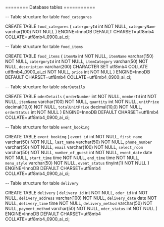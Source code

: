 ======== Database tables ===========

-- Table structure for table `food_categores`

CREATE TABLE `food_categores` 
(
  `catergoryId` int NOT NULL,
  `categoryName` varchar(100) NOT NULL
) ENGINE=InnoDB DEFAULT CHARSET=utf8mb4 COLLATE=utf8mb4_0900_ai_ci;


-- Table structure for table `food_items`

CREATE TABLE `food_items` (
  `itemNo` int NOT NULL,
  `itemName` varchar(150) NOT NULL,
  `catergoryId` int NOT NULL,
  `itemCategory` varchar(50) NOT NULL,
  `description` varchar(200) CHARACTER SET utf8mb4 COLLATE utf8mb4_0900_ai_ci NOT NULL,
  `price` int NOT NULL
) ENGINE=InnoDB DEFAULT CHARSET=utf8mb4 COLLATE=utf8mb4_0900_ai_ci;

-- Table structure for table `oderDetails`

CREATE TABLE `oderDetails` (
  `orderNumber` int NOT NULL,
  `memberId` int NOT NULL,
  `itemName` varchar(100) NOT NULL,
  `quantity` int NOT NULL,
  `unitPrice` decimal(10,0) NOT NULL,
  `totalUnitPrice` decimal(10,0) NOT NULL,
  `orderStatus` int NOT NULL
) ENGINE=InnoDB DEFAULT CHARSET=utf8mb4 COLLATE=utf8mb4_0900_ai_ci;

-- Table structure for table `event_booking`

CREATE TABLE `event_booking` (
  `event_id` int NOT NULL,
  `first_name` varchar(50) NOT NULL,
  `last_name` varchar(50) NOT NULL,
  `phone_number` varchar(50) NOT NULL,
  `email` varchar(100) NOT NULL,
  `select_room` varchar(50) NOT NULL,
  `number_of_guest` int NOT NULL,
  `event_date` date NOT NULL,
  `start_time` time NOT NULL,
  `end_time` time NOT NULL,
  `menu_style` varchar(50) NOT NULL,
  `event_status` tinyint(1) NOT NULL
) ENGINE=InnoDB DEFAULT CHARSET=utf8mb4 COLLATE=utf8mb4_0900_ai_ci;



-- Table structure for table `delivery`

CREATE TABLE `delivery` (
  `delivery_id` int NOT NULL,
  `oder_id` int NOT NULL,
  `delivery_address` varchar(100) NOT NULL,
  `delivery_date` date NOT NULL,
  `delivery_time` time NOT NULL,
  `delivery_method` varchar(50) NOT NULL,
  `payment_method` varchar(50) NOT NULL,
  `oder_status` int NOT NULL
) ENGINE=InnoDB DEFAULT CHARSET=utf8mb4 COLLATE=utf8mb4_0900_ai_ci;


